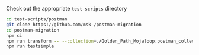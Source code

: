 
Check out the appropriate `test-scripts` directory
```sh
cd test-scripts/postman
git clone https://github.com/msk-/postman-migration
cd postman-migration
npm ci
npm run transform -- --collection=./Golden_Path_Mojaloop.postman_collection.json
npm run testsimple
```
